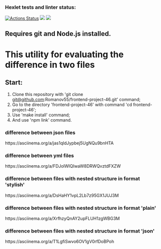 ### Hexlet tests and linter status:
[![Actions Status](https://github.com/Romanov55/frontend-project-46/workflows/hexlet-check/badge.svg)](https://github.com/Romanov55/frontend-project-46/actions) <a href="https://codeclimate.com/github/Romanov55/frontend-project-46/maintainability"><img src="https://api.codeclimate.com/v1/badges/a865a1e117b33590fd63/maintainability" /></a> <a href="https://codeclimate.com/github/Romanov55/frontend-project-46/test_coverage"><img src="https://api.codeclimate.com/v1/badges/a865a1e117b33590fd63/test_coverage" /></a>


<h2>Requires git and Node.js installed.</h2>

<h1>This utility for evaluating the difference in two files</h1>

<h2>Start:</h2>

1. Clone this repository with 'git clone git@github.com:Romanov55/frontend-project-46.git' command;
2. Go to the directory 'frontend-project-46' with command 'cd frontend-project-46';
3. Use 'make install' command;
4. And use 'npm link' command.

<h3>difference between json files</h3>
https://asciinema.org/a/jas1qldJypbej5UgNQu9bnHTA
<h3>difference between yml files</h3>
https://asciinema.org/a/FDJolWlQIwaW8DRWQvztdFXZW
<h3>difference between files with nested structure in format 'stylish'</h3>
https://asciinema.org/a/DsHaHY1vpL2Lb7z95GX1JUJ3M
<h3>difference between files with nested structure in format 'plain'</h3>
https://asciinema.org/a/XrfhzyQnAY2upFLUH1zgWBG3M
<h3>difference between files with nested structure in format 'json'</h3>
https://asciinema.org/a/T1LgfiSwvo6OV1gV0rfDoBPoh